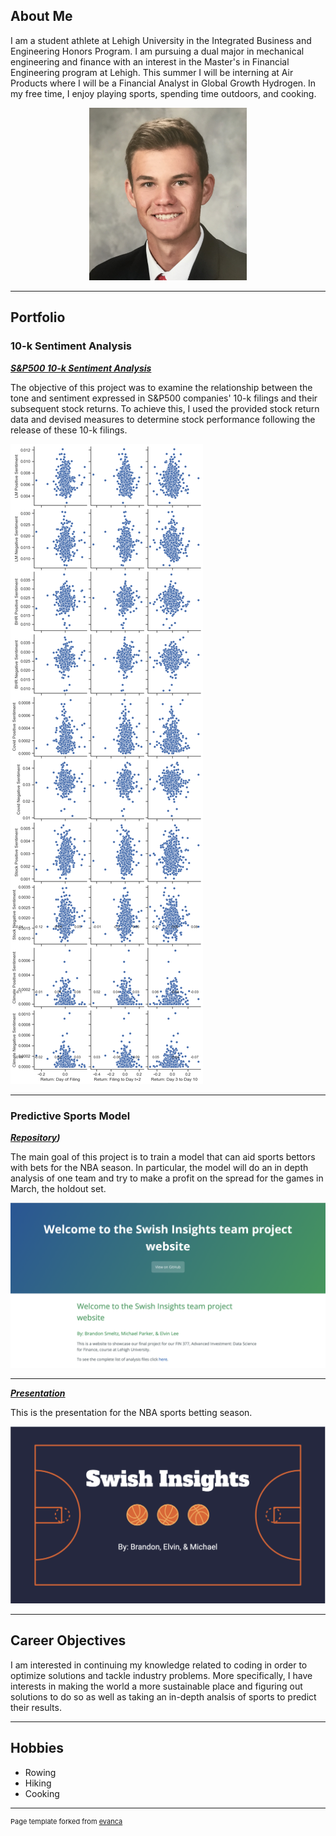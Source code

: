 ## About Me

I am a student athlete at Lehigh University in the Integrated Business and Engineering Honors Program. I am pursuing a dual major in mechanical engineering and finance with an interest in the Master's in Financial Engineering program at Lehigh. This summer I will be interning at Air Products where I will be a Financial Analyst in Global Growth Hydrogen. In my free time, I enjoy playing sports, spending time outdoors, and cooking.

<!-- Upload your own photo and change the path -->

<p style="text-align:center;">
  <img class="img-circle" src="https://github.com/Brandon4106/Brandon4106.github.io/raw/master/images/Headshot.jpg" width="50%">
</p>


---

## Portfolio

### 10-k Sentiment Analysis

<!-- You can link to other websites, PDFs in this repo, and other pages in this repo -->

_**[S&P500 10-k Sentiment Analysis](Report.md)**_

The objective of this project was to examine the relationship between the tone and sentiment expressed in S&P500 companies' 10-k filings and their subsequent stock returns. To achieve this, I used the provided stock return data and devised measures to determine stock performance following the release of these 10-k filings.

<img src="images/Sentiment_Output.png?raw=true"/>

---


### Predictive Sports Model

_**[Repository](https://github.com/Brandon4106/Fin_377_Swish_Insights))**_

The main goal of this project is to train a model that can aid sports bettors with bets for the NBA season. In particular, the model will do an in depth analysis of one team and try to make a profit on the spread for the games in March, the holdout set.

<img src="images/Sports_Betting_Website.png?raw=true"/>

---

_**[Presentation](/pdf/FIN_377_Final_Project_Presentation.pdf)**_

This is the presentation for the NBA sports betting season.

<img src="images/Sports_Slides.png?raw=true"/>

---

## Career Objectives

I am interested in continuing my knowledge related to coding in order to optimize solutions and tackle industry problems. More specifically, I have interests in making the world a more sustainable place and figuring out solutions to do so as well as taking an in-depth analsis of sports to predict their results. 


---

## Hobbies

- Rowing
- Hiking
- Cooking

---
<p style="font-size:11px">Page template forked from <a href="https://github.com/evanca/quick-portfolio">evanca</a></p>
<!-- Remove above link if you don't want to attibute -->
